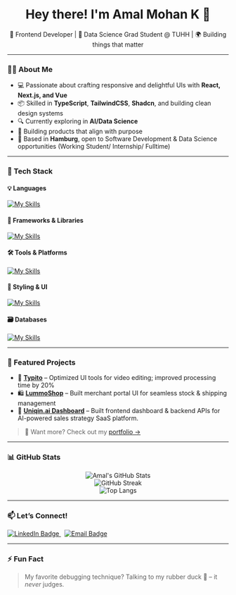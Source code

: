 <h1 align="center">Hey there! I'm Amal Mohan K 👋</h1>

<p align="center">
  🎯 Frontend Developer | 🌱 Data Science Grad Student @ TUHH | 🌍 Building things that matter
</p>

---

### 👨‍💻 About Me

- 💻 Passionate about crafting responsive and delightful UIs with **React, Next.js, and Vue**
- 📦 Skilled in **TypeScript**, **TailwindCSS**, **Shadcn**, and building clean design systems
- 🔍 Currently exploring in **AI/Data Science**
- 🌱 Building products that align with purpose
- 📍 Based in **Hamburg**, open to Software Development & Data Science opportunities (Working Student/ Internship/ Fulltime)

---

### 🚀 Tech Stack

#### 💡 Languages
[![My Skills](https://skillicons.dev/icons?i=ts,js,py,html,css)](https://skillicons.dev)

#### 🧩 Frameworks & Libraries
[![My Skills](https://skillicons.dev/icons?i=react,nextjs,vue,nodejs,express)](https://skillicons.dev)

#### 🛠️ Tools & Platforms
[![My Skills](https://skillicons.dev/icons?i=git,figma,webflow,nginx,aws)](https://skillicons.dev)

#### 🎨 Styling & UI
[![My Skills](https://skillicons.dev/icons?i=tailwind,sass,styledcomponents,materialui,bootstrap)](https://skillicons.dev)

#### 🗃️ Databases
[![My Skills](https://skillicons.dev/icons?i=mongodb,mysql)](https://skillicons.dev)

---

### 📌 Featured Projects

- 🔧 [**Typito**](https://typito.com) – Optimized UI tools for video editing; improved processing time by 20%
- 🛍️ [**LummoShop**](https://www.keyvalue.systems/case-studies/lummo-shop/) – Built merchant portal UI for seamless stock & shipping management
- 🔬 [**Uniqin.ai Dashboard**](https://uniqin.ai/) – Built frontend dashboard & backend APIs for AI-powered sales strategy SaaS platform. 

> 🧠 Want more? Check out my [portfolio →](https://amalmohank.netlify.app)

---

### 📊 GitHub Stats

<p align="center">
  <img src="https://github-readme-stats.vercel.app/api?username=amalmohank&show_icons=true&theme=tokyonight&hide=prs" alt="Amal's GitHub Stats" />
  <br />
  <img src="https://github-readme-streak-stats.herokuapp.com?user=amalmohank&theme=tokyonight&date_format=M%20j%5B%2C%20Y%5D" alt="GitHub Streak" />
  <br />
  <img src="https://github-readme-stats.vercel.app/api/top-langs/?username=amalmohank&layout=compact&theme=tokyonight" alt="Top Langs" />
</p>

---

### 📫 Let’s Connect!

<a href="https://www.linkedin.com/in/amalmohank/">
  <img src="https://img.shields.io/badge/LinkedIn-Connect-blue?style=for-the-badge&logo=linkedin&logoColor=white" alt="LinkedIn Badge"/>
</a>
&nbsp;
<a href="mailto:amalmohan542@gmail.com">
  <img src="https://img.shields.io/badge/Gmail-Say%20Hi!-red?style=for-the-badge&logo=gmail&logoColor=white" alt="Email Badge"/>
</a>

---

### ⚡ Fun Fact
> My favorite debugging technique? Talking to my rubber duck 🦆 – it *never* judges.
